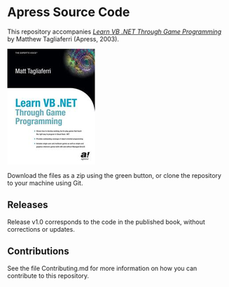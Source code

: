 # Apress Source Code

This repository accompanies [*Learn VB .NET Through Game Programming*](http://www.apress.com/9781590591147) by Matthew Tagliaferri (Apress, 2003).

![Cover image](9781590591147.jpg)

Download the files as a zip using the green button, or clone the repository to your machine using Git.

## Releases

Release v1.0 corresponds to the code in the published book, without corrections or updates.

## Contributions

See the file Contributing.md for more information on how you can contribute to this repository.
